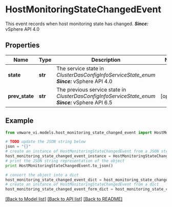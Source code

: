 # HostMonitoringStateChangedEvent

This event records when host monitoring state has changed.  ***Since:*** vSphere API 4.0 

## Properties
Name | Type | Description | Notes
------------ | ------------- | ------------- | -------------
**state** | **str** | The service state in *ClusterDasConfigInfoServiceState_enum*  ***Since:*** vSphere API 4.0  | 
**prev_state** | **str** | The previous service state in *ClusterDasConfigInfoServiceState_enum*  ***Since:*** vSphere API 6.5  | [optional] 

## Example

```python
from vmware_vi.models.host_monitoring_state_changed_event import HostMonitoringStateChangedEvent

# TODO update the JSON string below
json = "{}"
# create an instance of HostMonitoringStateChangedEvent from a JSON string
host_monitoring_state_changed_event_instance = HostMonitoringStateChangedEvent.from_json(json)
# print the JSON string representation of the object
print HostMonitoringStateChangedEvent.to_json()

# convert the object into a dict
host_monitoring_state_changed_event_dict = host_monitoring_state_changed_event_instance.to_dict()
# create an instance of HostMonitoringStateChangedEvent from a dict
host_monitoring_state_changed_event_form_dict = host_monitoring_state_changed_event.from_dict(host_monitoring_state_changed_event_dict)
```
[[Back to Model list]](../README.md#documentation-for-models) [[Back to API list]](../README.md#documentation-for-api-endpoints) [[Back to README]](../README.md)


